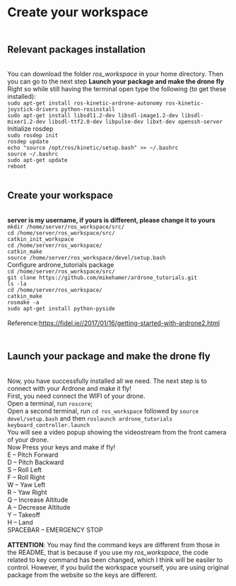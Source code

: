 Create your workspace
=====================================


<br> Relevant packages installation
---
<br> You can download the folder _ros_workspace_ in your home directory. Then you can go to the next step **Launch your package and make the drone fly**
<br> Right so while still having the terminal open type the following (to get these installed):
<br> `sudo apt-get install ros-kinetic-ardrone-autonomy ros-kinetic-joystick-drivers python-rosinstall`
<br> `sudo apt-get install libsdl1.2-dev libsdl-image1.2-dev libsdl-mixer1.2-dev libsdl-ttf2.0-dev libpulse-dev libxt-dev openssh-server`
<br> Initialize rosdep
<br> `sudo rosdep init`
<br> `rosdep update`
<br> `echo "source /opt/ros/kinetic/setup.bash" >> ~/.bashrc`
<br> `source ~/.bashrc`
<br> `sudo apt-get update`
<br> `reboot`
<br>
<br>

Create your workspace
---
<br> **server is my username, if yours is different, please change it to yours**
<br> `mkdir /home/server/ros_workspace/src/`
<br> `cd /home/server/ros_workspace/src/`
<br> `catkin_init_workspace`
<br> `cd /home/server/ros_workspace/`
<br> `catkin_make`
<br> `source /home/server/ros_workspace/devel/setup.bash`
<br> Configure ardrone_tutorials package
<br>`cd /home/server/ros_workspace/src/`
<br> `git clone https://github.com/mikehamer/ardrone_tutorials.git`
<br> `ls -la`
<br> `cd /home/server/ros_workspace/`
<br> `catkin_make`
<br> `rosmake -a`
<br> `sudo apt-get install python-pyside`
<br>
<br>
Reference:https://fidel.ie//2017/01/16/getting-started-with-ardrone2.html

<br> Launch your package and make the drone fly
---------------------------------------------------
<br> Now, you have successfully installed all we need. The next step is to connect with your Ardrone and make it fly!
<br> First, you need connect the WIFI of your drone.
<br> Open a terminal, run `roscore`; <br>Open a second terminal, run `cd ros_workspace` followed by `source devel/setup.bash` and then 
`roslaunch ardrone_tutorials keyboard_controller.launch`
<br> You will see a video popup showing the videostream from the front camera of your drone.
<br> Now Press your keys and make if fly!
<br> 
E – Pitch Forward     <br>D – Pitch Backward            
S – Roll Left                                        <br>F – Roll Right
<br>
W – Yaw Left                                        <br> R – Yaw Right
<br>
Q – Increase Altitude                                <br>A – Decrease Altitude
<br>
Y – Takeoff                                         <br> H – Land
<br>
SPACEBAR – EMERGENCY STOP
<br>
<br> **ATTENTION**: You may find the command keys are different from those in the README, that is because if you use my _ros_workspace_, the code related to key command has been changed, which I think will be easiler to control. However, if you build the workspace yourself, you are using original package from the website so the keys are different.
